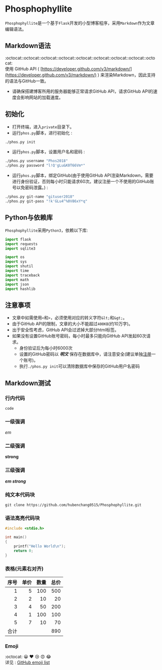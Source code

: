 # Phosphophyllite
`Phosphophyllite`是一个基于`Flask`开发的小型博客程序，采用`Markdown`作为文章编辑语法。

## Markdown语法   
:octocat::octocat::octocat::octocat::octocat::octocat::octocat::octocat::octocat:  
使用 GitHub API ( [https://developer.github.com/v3/markdown/](https://developer.github.com/v3/markdown/) ) 来渲染Markdown，因此支持的语法与GitHub一致。  
* 请确保搭建博客所用的服务器能够正常请求GitHub API，请求GitHub API的速度会影响网站的加载速度。 

## 初始化
* 打开终端，进入`private`目录下。  
* 运行`phos.py`脚本，进行初始化 : 
```bash
./phos.py init
```
* 运行`phos.py`脚本，设置用户名和密码 : 
```bash
./phos.py username "Phos2018"
./phos.py password "l!Q'gLu&K0T66Vm*"
```

* 运行`phos.py`脚本，绑定GitHub(由于使用GitHub API渲染Markdown，需要进行身份验证，否则每小时只能请求60次。建议注册一个不使用的GitHub账号以免密码泄露。) :
```bash
./phos.py git-name "gituser2018"
./phos.py git-pass "!k'GLu4^%0V86xY*q"
```

## Python与依赖库
`Phosphophyllite`采用`Python3`，依赖以下库:
```python
import flask
import requests
import sqlite3

import os
import sys
import shutil
import time
import traceback
import math
import json
import hashlib
```

## 注意事项    
* 文章中如需使用`<`和`>`，必须使用对应的转义字符`&lt;`和`&gt;`。  
* 由于GitHub API的限制，文章的大小不能超过`400KB`(约10万字)。  
* 出于安全性考虑，GitHub API会过滤掉大部分html标签。  
* 如果没有设置GitHub账号密码，每小时最多只能向GitHub API发起60次请求。  
  * 身份验证后为每小时6000次
  * 设置的GitHub密码以 ***明文*** 保存在数据库中，请注意安全(建议单独[注册](https://github.com/join)一个账号)。  
  * 执行`./phos.py init`可以清除数据库中保存的GitHub用户名密码


## Markdown测试  

### 行内代码
`code` 

### 一级强调 
*em*

### 二级强调 
**strong**

### 三级强调 
***em strong***  

### 纯文本代码块
```
git clone https://github.com/hubenchang0515/Phosphophyllite.git
```

### 语法高亮代码块
```C
#include <stdio.h>

int main() 
{
    printf("Hello World\n");
    return 0;
}
```

### 表格(元素右对齐)  

 序号 | 单价 | 数量 | 总价 
 -:   | -:  | -:   | -:
  1   |5    |100   | 500  
  2   |2    |10    | 20   
  3   |4    |50    | 200  
  4   |1    |100   | 100  
  5   |7    |10    | 70   
合计  |     |      | 890  

### Emoji 
:octocat: :grinning: :heart: :cry: :heart_eyes: :joy:  
详见 : [GitHub emoji list](https://github.com/caiyongji/emoji-list)